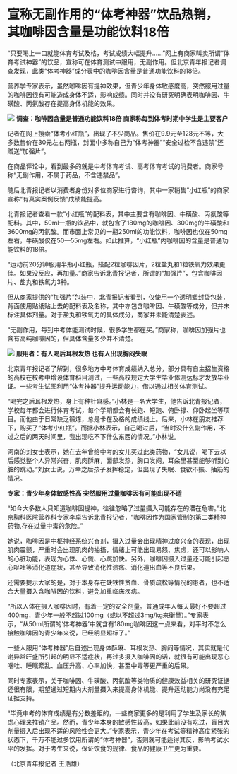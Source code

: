 # 宣称无副作用的“体考神器”饮品热销，其咖啡因含量是功能饮料18倍

“只要喝上一口就能体育考试及格，考试成绩大幅提升……”网上有商家叫卖所谓“体育考试神器”的饮品，宣称可在体育测试中服用，无副作用。但北京青年报记者调查发现，此类“体考神器”成分表中的咖啡因含量是普通功能饮料的18倍。

营养学专家表示，虽然咖啡因有提神效果，但青少年身体敏感度高，突然服用过量的咖啡因很有可能造成身体不适，影响成绩。同时并没有研究明确表明咖啡因、牛磺酸、丙氨酸存在提高身体机能的效果。

![](https://inews.gtimg.com/om_bt/OMZxeEje526R1i9wYxiJqL0_oKJ83tBNxYkiUX7-xgSvMAA/1000)
**调查：咖啡因含量是普通功能饮料18倍 商家称每到体考时期中学生是主要客户**

记者在网上搜索“体考小红瓶”，出现了不少商品。售价在9.9元至128元不等，大多数售价在30元左右两瓶，封面中多称自己为“体考神器”“安全过检不含违禁”还赠送“加强片”。

在商品评论中，看到最多的就是中考体育考试、高考体育考试的消费者。商家号称“无副作用，不属于药品，不含违禁品”。

随后北青报记者以消费者身份对多位商家进行咨询，其中一家销售“小红瓶”的商家宣称“有真实案例反馈”成绩能提高。

北青报记者查看一款“小红瓶”的配料表，其中主要含有咖啡因、牛磺酸、丙氨酸等配料。其中，50ml一瓶的饮品中，就包含了180mg的咖啡因、300mg的牛磺酸和3600mg的丙氨酸。而市面上常见的一瓶250ml的功能饮料，咖啡因也仅在50mg左右，牛磺酸仅在50—55mg左右。如此推算，“小红瓶”内咖啡因的含量是普通功能饮料的18倍。

“运动前20分钟服用半瓶小红瓶，搭配2粒咖啡因片，2粒盐丸和1粒铁氧力效果更佳。如果没反应，再加量。”商家告诉北青报记者，所谓的“加强片”，包含咖啡因片、盐丸和铁氧力3种。

但从商家提供的“加强片”包装中，北青报记者看到，仅使用一个透明塑封袋包装，背面使用贴纸贴上去的配料表及名称，其中亦包含咖啡因、牛磺酸等成分，但并未标注具体剂量。对于盐丸和铁氧力的具体成分，商家并未能清楚表述。

“无副作用，每到中考体能测试时候，很多学生都在买。”商家称，咖啡因加强片也含有高纯咖啡因的，但具体含量多少并不清楚。

![](https://inews.gtimg.com/om_bt/OvHhWxswrA8p0DYk_z4gLWTqlii6KyK5sXvks32xZTAYgAA/1000)
**服用者：有人喝后耳根发热 也有人出现胸闷失眠**

北京青年报记者了解到，很多地方中考体育成绩纳入总分，部分具有自主招生资格的高校在校考中增设体育科目测试，一些高校规定大学生毕业体测达标才发放毕业证。一些考生试图利用“体考神器”提升运动能力，借以通过相关体育测试。

“喝完之后耳根发热，身上有种针麻感。”小林是一名大学生，他告诉北青报记者，学校每年都会进行体育考试，每个学期都会有长跑、短跑、俯卧撑、仰卧起坐等项目。而他由于日常缺乏锻炼，总是卡在及格的成绩线上。后来，小林在朋友推荐下，购买了“体考小红瓶”。而据小林表示，自己喝过后，“当时没什么副作用，不过之后的两天时间里，我出现吃不下什么东西的情况。”小林说。

河南的刘女士表示，她在去年曾给中考的女儿买过此类药物，“女儿说，喝下去以后感觉整个人异常兴奋，肌肉酥麻，面部发热，胸口发闷，耳朵里甚至能够听到心脏的跳动。”刘女士说，万幸之后孩子发挥稳定，但出现了失眠、食欲不振、抽筋的情况。

**专家：青少年身体敏感性高 突然服用过量咖啡因有可能出现不适**

“如今大多数人只知道咖啡因提神，往往忽略了过量摄入可能存在的潜在危害。”北京胸科医院营养科专家李卓告诉北青报记者，“咖啡因作为国家管制的第二类精神药物,存在过量中毒的危险。”

她说，咖啡因是中枢神经系统兴奋剂，摄入过量会出现精神过度兴奋的表现，出现肌肉震颤，严重时会出现肌肉的抽搐，情绪上可能出现易怒、焦虑，还可以影响人的心脏功能，表现为心悸、心慌、心跳加快。另外，咖啡因摄入过量还可能引起恶心呕吐等消化道症状，甚至导致消化性溃疡、消化道出血等不良后果。

还需要提示大家的是，对于本身存在缺铁性贫血、骨质疏松等情况的患者，也不适合大量摄入含咖啡因的饮料，避免加重临床疾病。

“所以人体在摄入咖啡因时，有着一定的安全剂量。普通成年人每天最好不要超过400mg，青少年一般不超过100mg（或以不超过3mg/kg来衡量）。”专家表示，“从50ml所谓的‘体考神器’中就含有180mg咖啡因这一点来看，对平时不怎么接触咖啡因的青少年来说，已经明显超标了。”

一些人服用“体考神器”后自述出现身体酥麻、耳根发热、胸闷等情况，其实就是代谢异常旺盛所引起的明显不适症状，再过多摄入咖啡因的话，就很有可能出现恶心呕吐、睡眠紊乱、血压升高、心率加快，甚至中毒等更严重的后果。

同时专家表示，关于咖啡因、牛磺酸、丙氨酸等类物质的健康效益相关的研究证据还很有限，期望通过短期内大剂量摄入来提高身体机能、提升运动能力尚没有充足证据支持。

“毕竟中考的体育成绩是有分数差距的，一些商家更多的是利用了学生及家长的焦虑心理来推销产品。然而，青少年本身的敏感性较高，如果此前没有吃过，盲目大剂量摄入后出现不适的风险性会更大。”专家表示，青少年在考试等精神高度紧张的状态下，千万不能过多饮用所谓的“体考神器”，否则就可能适得其反，影响考试水平的发挥。对于考生来说，保证饮食的规律、食品的健康卫生更为重要。

（北京青年报记者 王浩雄）

